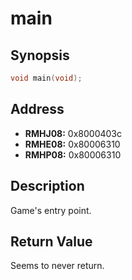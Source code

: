 # main



Synopsis
--------
```C++
void main(void);
```



Address
-------
 * __RMHJ08:__ 0x8000403c
 * __RMHE08:__ 0x80006310
 * __RMHP08:__ 0x80006310



Description
-----------
Game's entry point.



Return Value
------------
Seems to never return.
